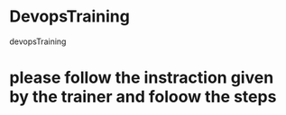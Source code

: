 # DevopsTraining
devopsTraining 

# please follow the instraction given by the trainer and foloow the steps 
